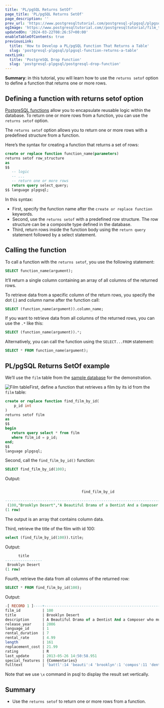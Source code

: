 ```yaml
---
title: 'PL/pgSQL Returns SetOf'
page_title: 'PL/pgSQL Returns SetOf'
page_description: ''
prev_url: 'https://www.postgresqltutorial.com/postgresql-plpgsql/plpgsql-returns-setof/'
ogImage: 'https://www.postgresqltutorial.com//postgresqltutorial/film_table.png'
updatedOn: '2024-03-22T08:26:57+00:00'
enableTableOfContents: true
previousLink:
  title: 'How to Develop a PL/pgSQL Function That Returns a Table'
  slug: 'postgresql-plpgsql/plpgsql-function-returns-a-table'
nextLink:
  title: 'PostgreSQL Drop Function'
  slug: 'postgresql-plpgsql/postgresql-drop-function'
---
```


**Summary**: in this tutorial, you will learn how to use the `returns setof` option to define a function that returns one or more rows.

## Defining a function with returns setof option

[PostgreSQL functions](postgresql-create-function) allow you to encapsulate reusable logic within the database. To return one or more rows from a function, you can use the `returns setof` option.

The `returns setof` option allows you to return one or more rows with a predefined structure from a function.

Here’s the syntax for creating a function that returns a set of rows:

```sql
create or replace function function_name(parameters)
returns setof row_structure
as
$$
   -- logic
   -- ...
   -- return one or more rows
   return query select_query;
$$ language plpgsql;
```

In this syntax:

- First, specify the function name after the `create or replace function` keywords.
- Second, use the `returns setof` with a predefined row structure. The row structure can be a composite type defined in the database.
- Third, return rows inside the function body using the `return query` statement followed by a select statement.

## Calling the function

To call a function with the `returns setof`, you use the following statement:

```sql
SELECT function_name(argument);
```

It’ll return a single column containing an array of all columns of the returned rows.

To retrieve data from a specific column of the return rows, you specify the dot (.) and column name after the function call:

```sql
SELECT (function_name(argument)).column_name;
```

If you want to retrieve data from all columns of the returned rows, you can use the `.*` like this:

```sql
SELECT (function_name(argument)).*;
```

Alternatively, you can call the function using the `SELECT...FROM` statement:

```sql
SELECT * FROM function_name(argument);
```

## PL/pgSQL Returns SetOf example

We’ll use the `film` table from the [sample database](../postgresql-getting-started/postgresql-sample-database) for the demonstration.

![Film table](/postgresqltutorial/film_table.png)First, define a function that retrieves a film by its id from the `film` table:

```sql
create or replace function find_film_by_id(
	p_id int
)
returns setof film
as
$$
begin
   return query select * from film
   where film_id = p_id;
end;
$$
language plpgsql;
```

Second, call the `find_film_by_id()` function:

```sql
SELECT find_film_by_id(100);
```

Output:

```sql

                                   find_film_by_id

------------------------------------------------------------------------------------------------------------------------------------------------------------------------------------------------------------------------------------------------------------------------------------------------------------------------------------------------------------------------------
 (100,"Brooklyn Desert","A Beautiful Drama of a Dentist And a Composer who must Battle a Sumo Wrestler in The First Manned Space Station",2006,1,7,4.99,161,21.99,R,"2013-05-26 14:50:58.951",{Commentaries},"'battl':14 'beauti':4 'brooklyn':1 'compos':11 'dentist':8 'desert':2 'drama':5 'first':20 'man':21 'must':13 'space':22 'station':23 'sumo':16 'wrestler':17")
(1 row)
```

The output is an array that contains column data.

Third, retrieve the title of the film with id 100:

```sql
select (find_film_by_id(100)).title;
```

Output:

```sql
      title
-----------------
 Brooklyn Desert
(1 row)
```

Fourth, retrieve the data from all columns of the returned row:

```sql
SELECT * FROM find_film_by_id(100);
```

Output:

```sql
-[ RECORD 1 ]----+--------------------------------------------------------------------------------------------------------------------------------------------------------------
film_id          | 100
title            | Brooklyn Desert
description      | A Beautiful Drama of a Dentist And a Composer who must Battle a Sumo Wrestler in The First Manned Space Station
release_year     | 2006
language_id      | 1
rental_duration  | 7
rental_rate      | 4.99
length           | 161
replacement_cost | 21.99
rating           | R
last_update      | 2013-05-26 14:50:58.951
special_features | {Commentaries}
fulltext         | 'battl':14 'beauti':4 'brooklyn':1 'compos':11 'dentist':8 'desert':2 'drama':5 'first':20 'man':21 'must':13 'space':22 'station':23 'sumo':16 'wrestler':17
```

Note that we use `\x` command in psql to display the result set vertically.

## Summary

- Use the `returns setof` to return one or more rows from a function.
